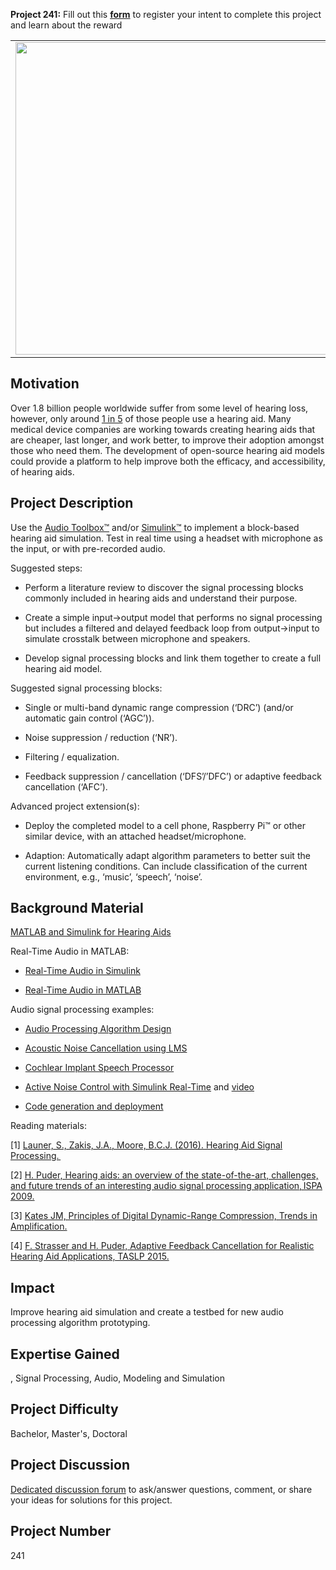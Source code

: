 **Project 241:** Fill out this <strong>[form](https://forms.office.com/Pages/ResponsePage.aspx?id=ETrdmUhDaESb3eUHKx3B5lOTzSa_A6lPqq2LJKzvpM5UMTBZRkc4UTRETjFERVRDWllQRE40OUFSQS4u)</strong> to  register your intent to complete this project and learn about the reward

<table>
<td><img src="https://gist.githubusercontent.com/robertogl/e0115dc303472a9cfd52bbbc8edb7665/raw/hearingAid.jpg"  width=500 /></td>
<td><p><h1>Simulink Hearing Aid </h1></p>
<p>Develop a hearing aid simulation in Simulink.</p>
</table>

## Motivation

Over 1.8 billion people worldwide suffer from some level of hearing loss, however, only around [1 in 5](https&#58;//www.hearingloss.org/wp-content/uploads/HLAA_HearingLoss_Facts_Statistics.pdf) of those people use a hearing aid. Many medical device companies are working towards creating hearing aids that are cheaper, last longer, and work better, to improve their adoption amongst those who need them. The development of open-source hearing aid models could provide a platform to help improve both the efficacy, and accessibility, of hearing aids. 

## Project Description

Use the [Audio Toolbox™](https://www.mathworks.com/products/audio.html) and/or [Simulink™](https://www.mathworks.com/products/simulink.html) to implement a block-based hearing aid simulation. Test in real time using a headset with microphone as the input, or with pre-recorded audio. 

Suggested steps: 

- Perform a literature review to discover the signal processing blocks commonly included in hearing aids and understand their purpose.  

- Create a simple input-&gt;output model that performs no signal processing but includes a filtered and delayed feedback loop from output-&gt;input to simulate crosstalk between microphone and speakers. 

- Develop signal processing blocks and link them together to create a full hearing aid model. 

Suggested signal processing blocks: 

- Single or multi-band dynamic range compression (‘DRC’) (and/or automatic gain control (‘AGC’)). 

- Noise suppression / reduction (‘NR’). 

- Filtering / equalization. 

- Feedback suppression / cancellation (‘DFS’/’DFC’) or adaptive feedback cancellation (‘AFC’). 

Advanced project extension(s):  

- Deploy the completed model to a cell phone, Raspberry Pi™ or other similar device, with an attached headset/microphone.  

- Adaption: Automatically adapt algorithm parameters to better suit the current listening conditions. Can include classification of the current environment, e.g., ‘music’, ‘speech’, ‘noise’. 

## Background Material

[MATLAB and Simulink for Hearing Aids](https://www.mathworks.com/solutions/medical-devices/hearing-aids.html) 

Real-Time Audio in MATLAB: 

- [Real-Time Audio in Simulink](https://www.mathworks.com/help/audio/gs/real-time-audio-in-simulink.html) 

- [Real-Time Audio in MATLAB](https://www.mathworks.com/help/audio/gs/real-time-audio-in-matlab.html) 

Audio signal processing examples: 

- [Audio Processing Algorithm Design](https://www.mathworks.com/help/audio/audio-processing-algorithm-design.html?s_tid=CRUX_lftnav) 

- [Acoustic Noise Cancellation using LMS](https://www.mathworks.com/help/audio/ug/acoustic-noise-cancellation-using-lms.html) 

- [Cochlear Implant Speech Processor](https://www.mathworks.com/help/audio/ug/cochlear-implant-speech-processor.html) 

- [Active Noise Control with Simulink Real-Time](https://www.mathworks.com/help/audio/ug/active-noise-control-with-simulink.html) and [video](https://www.mathworks.com/videos/active-noise-control-from-modeling-to-real-time-prototyping-1561451814853.html) 

- [Code generation and deployment](https://www.mathworks.com/help/audio/examples.html?category=code-generation-and-deployment&s_tid=CRUX_topnav) 

Reading materials: 

[1] [Launer, S., Zakis, J.A., Moore, B.C.J. (2016). Hearing Aid Signal Processing. ](https://link.springer.com/chapter/10.1007/978-3-319-33036-5_4) 

[2] [H. Puder, Hearing aids: an overview of the state-of-the-art, challenges, and future trends of an interesting audio signal processing application, ISPA 2009.](https://ieeexplore.ieee.org/abstract/document/5297793) 

[3] [Kates JM, Principles of Digital Dynamic-Range Compression, Trends in Amplification.](https://journals.sagepub.com/doi/full/10.1177/108471380500900202) 

[4] [F. Strasser and H. Puder, Adaptive Feedback Cancellation for Realistic Hearing Aid Applications, TASLP 2015.](https://ieeexplore.ieee.org/abstract/document/7268853) 

## Impact

Improve hearing aid simulation and create a testbed for new audio processing algorithm prototyping. 

## Expertise Gained 

, Signal Processing, Audio, Modeling and Simulation

## Project Difficulty

Bachelor, Master's, Doctoral

## Project Discussion

[Dedicated discussion forum](https://github.com/mathworks/MathWorks-Excellence-in-Innovation/discussions/79) to ask/answer questions, comment, or share your ideas for solutions for this project.

## Project Number

241